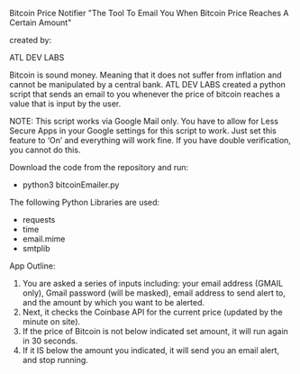 Bitcoin Price Notifier
"The Tool To Email You When Bitcoin Price Reaches A Certain Amount"

created by:       

ATL DEV LABS
            
Bitcoin is sound money. Meaning that it does not suffer from inflation and cannot be manipulated by a central bank. 
ATL DEV LABS created a python script that sends an email to you whenever the price of bitcoin reaches a value that is input by the user. 

NOTE: This script works via Google Mail only. You have to allow for Less Secure Apps in your Google settings for this script to work. Just set this feature to ‘On’ and everything will work fine. If you have double verification, you cannot do this.

Download the code from the repository and run: 
- python3 bitcoinEmailer.py

The following Python Libraries are used:
- requests
- time
- email.mime
- smtplib

App Outline:

1. You are asked a series of inputs including: your email address (GMAIL only), Gmail password (will be masked), 
   email address to send alert to, and the amount by which you want to be alerted. 
2. Next, it checks the Coinbase API for the current price (updated by the minute on site).
3. If the price of Bitcoin is not below indicated set amount, it will run again in 30 seconds.
4. If it IS below the amount you indicated, it will send you an email alert, and stop running.
